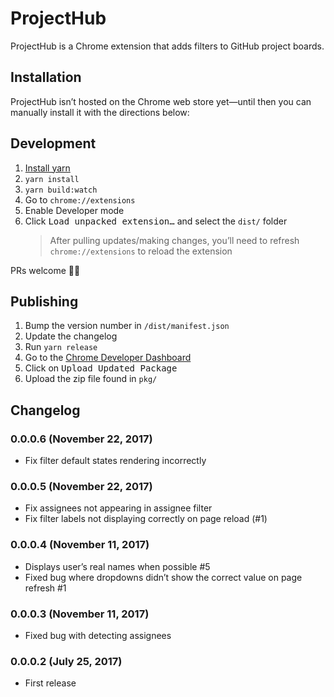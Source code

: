 # ProjectHub
ProjectHub is a Chrome extension that adds filters to GitHub project boards.


## Installation

ProjectHub isn’t hosted on the Chrome web store yet—until then you can manually install it with the directions below:


## Development

1.  [Install yarn](https://yarnpkg.com/en/docs/install)
2.  `yarn install`
3.  `yarn build:watch`
4.  Go to `chrome://extensions`
5.  Enable Developer mode
6.  Click <kbd>Load unpacked extension…</kbd> and select the `dist/` folder
    > After pulling updates/making changes, you’ll need to refresh `chrome://extensions` to reload the extension

PRs welcome 👍🏻


## Publishing

1.  Bump the version number in `/dist/manifest.json`
2.  Update the changelog
3.  Run `yarn release`
4.  Go to the [Chrome Developer Dashboard](https://chrome.google.com/webstore/developer/dashboard)
5.  Click on <kbd>Upload Updated Package</kbd>
6.  Upload the zip file found in `pkg/`


## Changelog

### 0.0.0.6 (November 22, 2017)
* Fix filter default states rendering incorrectly

### 0.0.0.5 (November 22, 2017)
* Fix assignees not appearing in assignee filter
* Fix filter labels not displaying correctly on page reload (#1)

### 0.0.0.4 (November 11, 2017)

* Displays user’s real names when possible #5
* Fixed bug where dropdowns didn’t show the correct value on page refresh #1

### 0.0.0.3 (November 11, 2017)

* Fixed bug with detecting assignees

### 0.0.0.2 (July 25, 2017)

* First release

